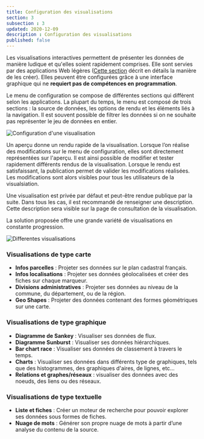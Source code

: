 ```yaml
---
title: Configuration des visualisations
section: 3
subsection : 3
updated: 2020-12-09
description : Configuration des visualisations
published: false
---
```


Les visualisations interactives permettent de présenter les données de manière ludique et qu'elles soient rapidement comprises. Elle sont servies par des applications Web légères ([Cette section](./interoperate/applications) décrit en détails la manière de les créer). Elles peuvent être configurées grâce à une interface graphique qui ne **requiert pas de compétences en programmation**.

Le menu de configuration se compose de différentes sections qui diffèrent selon les applications. La plupart du temps, le menu est composé de trois sections : la source de données, les options de rendu et les éléments liés à la navigation. Il est souvent possible de filtrer les données si on ne souhaite pas représenter le jeu de données en entier.

![Configuration d'une visualisation](./images/functional-presentation/configuration-visu.jpg)

Un aperçu donne un rendu rapide de la visualisation. Lorsque l’on réalise des modifications sur le menu de configuration, elles sont directement représentées sur l'aperçu. Il est ainsi possible de modifier et tester rapidement différents rendus de la visualisation. Lorsque le rendu est satisfaissant, la publication permet de valider les modifications réalisées. Les modifications sont alors visibles pour tous les utilisateurs de la visualsiation.

Une visualisation est privée par défaut et peut-être rendue publique par la suite. Dans tous les cas, il est recommandé de renseigner une description. Cette description sera visible sur la page de consultation de la visualisation.

La solution proposée offre une grande variété de visualisations en constante progression.

![Differentes visualisations](./images/functional-presentation/valorisations.jpg)

### Visualisations de type carte
* **Infos parcelles** : Projeter ses données sur le plan cadastral français.
* **Infos localisations** : Projeter ses données géolocalisées et créer des fiches sur chaque marqueur.
* **Divisions administratives** : Projeter ses données au niveau de la commune, du département, ou de la région.
* **Geo Shapes** : Projeter des données contenant des formes géométriques sur une carte.

### Visualisations de type graphique

* **Diagramme de Sankey** : Visualiser ses données de flux.
* **Diagramme Sunburst** : Visualiser ses données hiérarchiques.
* **Bar chart race** : Visualiser ses données de classement à travers le temps.
* **Charts** : Visualiser ses données dans différents type de graphiques, tels que des histogrammes, des graphiques d'aires, de lignes, etc…
* **Relations et graphes/réseaux** : visualiser des données avec des noeuds, des liens ou des réseaux.

### Visualisations de type textuelle

* **Liste et fiches** : Créer un moteur de recherche pour pouvoir explorer ses données sous formes de fiches.
* **Nuage de mots** : Générer son propre nuage de mots à partir d’une analyse du contenu de la source.
